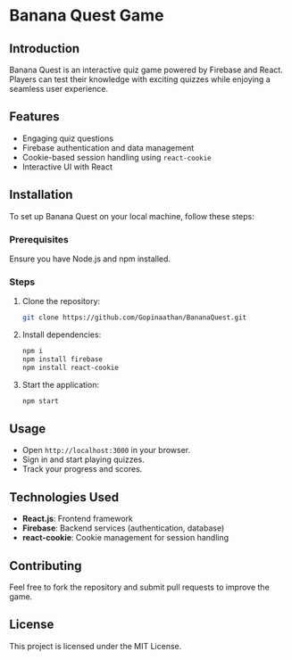 # Banana Quest Game

## Introduction
Banana Quest is an interactive quiz game powered by Firebase and React. Players can test their knowledge with exciting quizzes while enjoying a seamless user experience.

## Features
- Engaging quiz questions
- Firebase authentication and data management
- Cookie-based session handling using `react-cookie`
- Interactive UI with React

## Installation
To set up Banana Quest on your local machine, follow these steps:

### Prerequisites
Ensure you have Node.js and npm installed.

### Steps
1. Clone the repository:
   ```bash
   git clone https://github.com/Gopinaathan/BananaQuest.git
   ```
2. Install dependencies:
   ```bash
   npm i
   npm install firebase
   npm install react-cookie
   ```
3. Start the application:
   ```bash
   npm start
   ```
   
## Usage
- Open `http://localhost:3000` in your browser.
- Sign in and start playing quizzes.
- Track your progress and scores.

## Technologies Used
- **React.js**: Frontend framework
- **Firebase**: Backend services (authentication, database)
- **react-cookie**: Cookie management for session handling

## Contributing
Feel free to fork the repository and submit pull requests to improve the game.

## License
This project is licensed under the MIT License.



